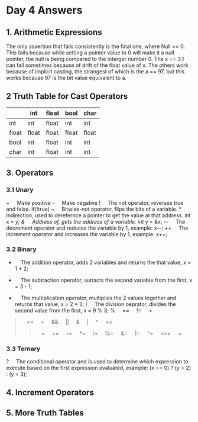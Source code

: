 # Day 4 Answers

## 1. Arithmetic Expressions
The only assertion that fails consistently is the final one, where Null == 0.
This fails because while setting a pointer value to 0 will make it a null pointer, the null is being compared to the interger number 0.
The x == 3.1 can fail sometimes because of drift of the float value of x.
The others work because of implicit casting, the strangest of which is the a == 97, but this works because 97 is the bit value equivalent to a.

## 2 Truth Table for Cast Operators

| | int | float | bool | char |
|---|---|---|---|---|
| int | int | float | int | int |
| float | float | float | float | float |
| bool | int | float | int | int |
| char | int | float | int | int |

## 3. Operators
### 3.1 Unary
\+ &nbsp;&nbsp;&nbsp; Make positive
\- &nbsp;&nbsp;&nbsp; Make negative
\! &nbsp;&nbsp;&nbsp; The not operator, reverses true and false. if\(!true\)
\~ &nbsp;&nbsp;&nbsp; Bitwise-not operator, flips the bits of a variable.
\* &nbsp;&nbsp;&nbsp; Indirection, used to derefernce a pointer to get the value at that address. int x = *y;
\& &nbsp;&nbsp;&nbsp; Address of, gets the address of a variable. int* y = \&x;
\-\- &nbsp;&nbsp;&nbsp; The decrement operator and reduces the variable by 1, example: x--;
\+\+ &nbsp;&nbsp;&nbsp; The increment operator and increases the variable by 1, example: x++;
### 3.2 Binary
+ &nbsp;&nbsp;&nbsp; The addition operator, adds 2 variables and returns the that value, x = 1 + 2;
- &nbsp;&nbsp;&nbsp; The subtraction operator, sutracts the second variable from the first, x = 3 - 1;
* &nbsp;&nbsp;&nbsp; The multiplication operator, multiplies the 2 values together and returns that value, x = 2 * 3;
/ &nbsp;&nbsp;&nbsp; The division oeprator, divides the second value from the first, x = 9 % 3;
% &nbsp;&nbsp;&nbsp; 
== &nbsp;&nbsp;&nbsp; 
!= &nbsp;&nbsp;&nbsp; 
\< &nbsp;&nbsp;&nbsp; 
> &nbsp;&nbsp;&nbsp; 
<= &nbsp;&nbsp;&nbsp; 
>= &nbsp;&nbsp;&nbsp; 
&& &nbsp;&nbsp;&nbsp; 
|| &nbsp;&nbsp;&nbsp; 
& &nbsp;&nbsp;&nbsp; 
| &nbsp;&nbsp;&nbsp; 
^ &nbsp;&nbsp;&nbsp; 
<< &nbsp;&nbsp;&nbsp; 
>> &nbsp;&nbsp;&nbsp; 
= &nbsp;&nbsp;&nbsp; 
+= &nbsp;&nbsp;&nbsp; 
-= &nbsp;&nbsp;&nbsp; 
*= &nbsp;&nbsp;&nbsp; 
/= &nbsp;&nbsp;&nbsp; 
%= &nbsp;&nbsp;&nbsp; 
&= &nbsp;&nbsp;&nbsp; 
|= &nbsp;&nbsp;&nbsp; 
^= &nbsp;&nbsp;&nbsp; 
<<= &nbsp;&nbsp;&nbsp; 
>>= &nbsp;&nbsp;&nbsp; 
### 3.3 Ternary
? &nbsp;&nbsp;&nbsp; The conditional operator and is used to determine which expression to execute based on the first expression evaluated, example: \(x == 0\) ? \(y = 2\) : \(y = 3\);


## 4. Increment Operators

## 5. More Truth Tables
